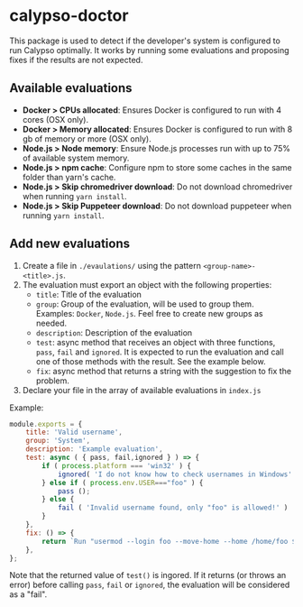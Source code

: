 # calypso-doctor

This package is used to detect if the developer's system is configured to run Calypso optimally.
It works by running some evaluations and proposing fixes if the results are not expected.

## Available evaluations

* **Docker > CPUs allocated**: Ensures Docker is configured to run with 4 cores (OSX only).
* **Docker > Memory allocated**: Ensures Docker is configured to run with 8 gb of memory or more (OSX only).
* **Node.js > Node memory**: Ensure Node.js processes run with up to 75% of available system memory.
* **Node.js > npm cache**: Configure npm to store some caches in the same folder than yarn's cache.
* **Node.js > Skip chromedriver download**: Do not download chromedriver when running `yarn install`.
* **Node.js > Skip Puppeteer download**: Do not download puppeteer when running `yarn install`.


## Add new evaluations

1. Create a file in `./evaulations/` using the pattern `<group-name>-<title>.js`.
2. The evaluation must export an object with the following properties:
   * `title`: Title of the evaluation
   * `group`: Group of the evaluation, will be used to group them. Examples: `Docker`, `Node.js`. Feel free to create new groups as needed.
   * `description`: Description of the evaluation
   * `test`: async method that receives an object with three functions, `pass`, `fail` and `ignored`. It is expected to run the evaluation and call one of those methods with the result. See the example below.
   * `fix`: async method that returns a string with the suggestion to fix the problem.
3. Declare your file in the array of available evaluations in `index.js`

Example:

```js
module.exports = {
	title: 'Valid username',
	group: 'System',
	description: 'Example evaluation',
	test: async ( { pass, fail,ignored } ) => {
		if ( process.platform === 'win32' ) {
			ignored( 'I do not know how to check usernames in Windows' )
		} else if ( process.env.USER==="foo" ) {
			pass ();
		} else {
			fail ( 'Invalid username found, only "foo" is allowed!' )
		}
	},
	fix: () => {
		return `Run "usermod --login foo --move-home --home /home/foo ${process.env.USER}"`;
	},
};
```

Note that the returned value of `test()` is ingored. If it returns (or throws an error) before calling `pass`, `fail` or `ignored`, the evaluation will be considered as a "fail".

